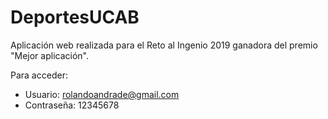 # DeportesUCAB

Aplicación web realizada para el Reto al Ingenio 2019 ganadora del premio "Mejor aplicación".

Para acceder:

- Usuario: rolandoandrade@gmail.com
- Contraseña: 12345678
